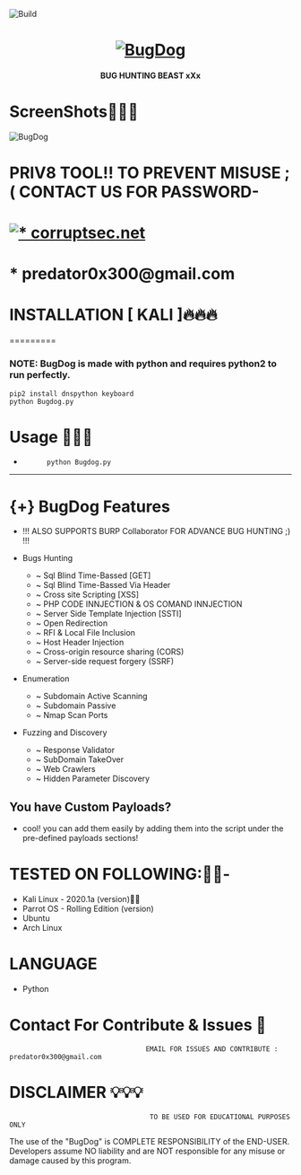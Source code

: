 ![Build](https://img.shields.io/badge/Built%20with-Python-Blue)
<h1 align="center">
  <a href="https://github.com/M4xSec"><img src="https://user-images.githubusercontent.com/57313495/121189007-e74fa100-c826-11eb-9806-3490d447cf53.png" alt="BugDog"></a>
  <br>
</h1>
<h4 align="center">BUG HUNTING BEAST xXx</h4>

# ScreenShots👨🏼‍💻
![BugDog](https://user-images.githubusercontent.com/57313495/121187619-79ef4080-c825-11eb-81d2-a3406cea3cf8.png)

# PRIV8 TOOL!! TO PREVENT MISUSE ;( CONTACT US FOR PASSWORD-
<h1>
<a href="https://corruptsec.net/"><img src="https://user-images.githubusercontent.com/57313495/121188698-98097080-c826-11eb-972c-119c82f8f073.png" alt="* corruptsec.net"></a>
</h1>
<h1>
* predator0x300@gmail.com
</h1>

# INSTALLATION [ KALI ]🔥🔥🔥
=========
### NOTE: BugDog is made with python and requires python2 to run perfectly.

```
pip2 install dnspython keyboard
python Bugdog.py

```
# Usage 🙋🏻‍♀️
*           python Bugdog.py

---------------------------------------
{+} BugDog Features
===================
- !!! ALSO SUPPORTS BURP Collaborator FOR ADVANCE BUG HUNTING ;) !!!

- Bugs Hunting
  - ~ Sql Blind Time-Bassed [GET]
  - ~ Sql Blind Time-Bassed Via Header
  - ~ Cross site Scripting [XSS]
  - ~ PHP CODE INNJECTION & OS COMAND INNJECTION
  - ~ Server Side Template Injection [SSTI]
  - ~ Open Redirection
  - ~ RFI & Local File Inclusion
  - ~ Host Header Injection
  - ~ Cross-origin resource sharing (CORS)
  - ~ Server-side request forgery (SSRF)
- Enumeration
    -  ~ Subdomain Active Scanning
    -  ~ Subdomain Passive
    -  ~ Nmap Scan Ports 

- Fuzzing and Discovery
  -  ~ Response Validator
  -  ~ SubDomain TakeOver
  -  ~ Web Crawlers
  -  ~ Hidden Parameter Discovery

You have Custom Payloads?
------------------
- cool! you can add them easily by adding them into the script under the pre-defined payloads sections!

# TESTED ON FOLLOWING:👌🏻-
* Kali Linux - 2020.1a (version)👍🏻
* Parrot OS - Rolling Edition (version)
* Ubuntu 
* Arch Linux
# LANGUAGE 
* Python
# Contact For Contribute & Issues 📲

                                      EMAIL FOR ISSUES AND CONTRIBUTE : predator0x300@gmail.com

# DISCLAIMER 💡💡💡
                                       TO BE USED FOR EDUCATIONAL PURPOSES ONLY

The use of the "BugDog" is COMPLETE RESPONSIBILITY of the END-USER. Developers assume NO liability and are NOT responsible for any misuse or damage caused by this program. 
